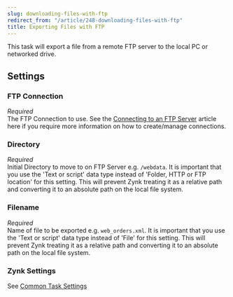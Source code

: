 ```yaml
---
slug: downloading-files-with-ftp
redirect_from: "/article/248-downloading-files-with-ftp"
title: Exporting Files with FTP
---
```

This task will export a file from a remote FTP server to the local PC or networked drive.

## Settings
### FTP Connection
_Required_  
The FTP Connection to use. See the [Connecting to an FTP Server](connecting-to-an-ftp-server) article here if you require more information on how to create/manage connections.  

### Directory
_Required_  
Initial Directory to move to on FTP Server e.g. `/webdata`.  It is important that you use the 'Text or script' data type instead of 'Folder, HTTP or FTP location' for this setting. This will prevent Zynk treating it as a relative path and converting it to an absolute path on the local file system.  

### Filename
_Required_  
Name of file to be exported e.g. `web_orders.xml`.  It is important that you use the 'Text or script' data type instead of 'File' for this setting. This will prevent Zynk treating it as a relative path and converting it to an absolute path on the local file system.

### Zynk Settings
See [Common Task Settings](common-task-settings)